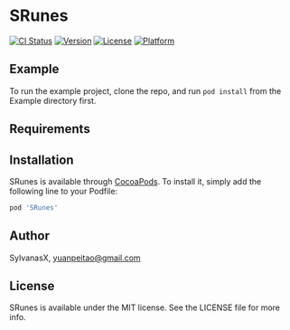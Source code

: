 # SRunes

[![CI Status](http://img.shields.io/travis/SylvanasX/SRunes.svg?style=flat)](https://travis-ci.org/SylvanasX/SRunes)
[![Version](https://img.shields.io/cocoapods/v/SRunes.svg?style=flat)](http://cocoapods.org/pods/SRunes)
[![License](https://img.shields.io/cocoapods/l/SRunes.svg?style=flat)](http://cocoapods.org/pods/SRunes)
[![Platform](https://img.shields.io/cocoapods/p/SRunes.svg?style=flat)](http://cocoapods.org/pods/SRunes)

## Example

To run the example project, clone the repo, and run `pod install` from the Example directory first.

## Requirements

## Installation

SRunes is available through [CocoaPods](http://cocoapods.org). To install
it, simply add the following line to your Podfile:

```ruby
pod 'SRunes'
```

## Author

SylvanasX, yuanpeitao@gmail.com

## License

SRunes is available under the MIT license. See the LICENSE file for more info.
